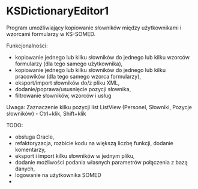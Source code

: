 # KSDictionaryEditor1
Program umożliwiający kopiowanie słowników między użytkownikami i wzorcami formularzy w KS-SOMED.

Funkcjonalności:
- kopiowanie jednego lub kilku słowników do jednego lub kilku wzorców formularzy (dla tego samego użytkownika),
- kopiowanie jednego lub kilku słowników do jednego lub kilku pracowików (dla tego samego wzorca formularzy),
- eksport/import słowników do/z pliku XML,
- dodanie/poprawa/ususnięcie pozycji słownika,
- filtrowanie słowników, wzorców i usług

Uwaga: Zaznaczenie kilku pozycji list ListView (Personel, Słowniki, Pozycje słowników) - Ctrl+klik, Shift+klik

TODO:
- obsługa Oracle,
- refaktoryzacja, rozbicie kodu na większą liczbę funkcji, dodanie komentarzy,
- eksport i import kilku słowników w jednym pliku,
- dodanie możliwości podania własnych parametrów połączenia z bazą danych,
- logowanie na użytkownika SOMED
- 
